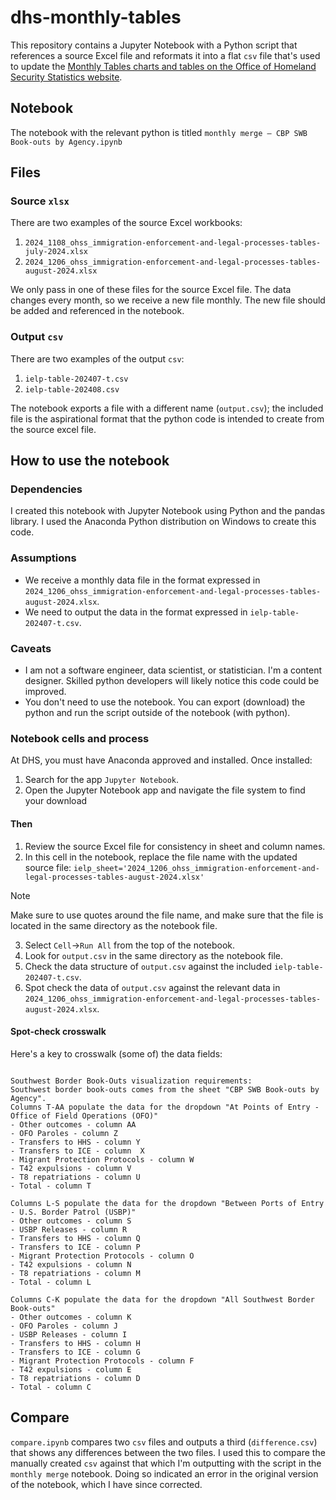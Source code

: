 # dhs-monthly-tables

This repository contains a Jupyter Notebook with a Python script that references a source Excel file and reformats it into a flat `csv` file that's used to update the [Monthly Tables charts and tables on the Office of Homeland Security Statistics website](https://ohss.dhs.gov/topics/immigration/immigration-enforcement/immigration-enforcement-and-legal-processes-monthly).

## Notebook

The notebook with the relevant python is titled `monthly merge – CBP SWB Book-outs by Agency.ipynb`

## Files

### Source `xlsx`

There are two examples of the source Excel workbooks:
1. `2024_1108_ohss_immigration-enforcement-and-legal-processes-tables-july-2024.xlsx`
1. `2024_1206_ohss_immigration-enforcement-and-legal-processes-tables-august-2024.xlsx`

We only pass in one of these files for the source Excel file. The data changes every month, so we receive a new file monthly. The new file should be added and referenced in the notebook.

### Output `csv`

There are two examples of the output `csv`:
1. `ielp-table-202407-t.csv`
1. `ielp-table-202408.csv`

The notebook exports a file with a different name (`output.csv`); the included file is the aspirational format that the python code is intended to create from the source excel file.

## How to use the notebook

### Dependencies

I created this notebook with Jupyter Notebook using Python and the pandas library. I used the Anaconda Python distribution on Windows to create this code.

### Assumptions

- We receive a monthly data file in the format expressed in `2024_1206_ohss_immigration-enforcement-and-legal-processes-tables-august-2024.xlsx`.
- We need to output the data in the format expressed in `ielp-table-202407-t.csv`.

### Caveats

- I am not a software engineer, data scientist, or statistician. I'm a content designer. Skilled python developers will likely notice this code could be improved.
- You don't need to use the notebook. You can export (download) the python and run the script outside of the notebook (with python).

### Notebook cells and process

At DHS, you must have Anaconda approved and installed. Once installed:

1. Search for the app `Jupyter Notebook`.
2. Open the Jupyter Notebook app and navigate the file system to find your download

#### Then
1. Review the source Excel file for consistency in sheet and column names.
2. In this cell in the notebook, replace the file name with the updated source file: `ielp_sheet='2024_1206_ohss_immigration-enforcement-and-legal-processes-tables-august-2024.xlsx'` <br>
> [!NOTE]  
> Make sure to use quotes around the file name, and make sure that the file is located in the same directory as the notebook file.
3. Select `Cell`→`Run All` from the top of the notebook.
4. Look for `output.csv` in the same directory as the notebook file.
5. Check the data structure of `output.csv` against the included `ielp-table-202407-t.csv`.
6. Spot check the data of `output.csv` against the relevant data in `2024_1206_ohss_immigration-enforcement-and-legal-processes-tables-august-2024.xlsx`.

#### Spot-check crosswalk

Here's a key to crosswalk (some of) the data fields:

```

Southwest Border Book-Outs visualization requirements:
Southwest border book-outs comes from the sheet "CBP SWB Book-outs by Agency".
Columns T-AA populate the data for the dropdown "At Points of Entry - Office of Field Operations (OFO)"
- Other outcomes - column AA
- OFO Paroles - column Z
- Transfers to HHS - column Y
- Transfers to ICE - column  X
- Migrant Protection Protocols - column W
- T42 expulsions - column V
- T8 repatriations - column U
- Total - column T

Columns L-S populate the data for the dropdown "Between Ports of Entry - U.S. Border Patrol (USBP)"
- Other outcomes - column S
- USBP Releases - column R
- Transfers to HHS - column Q
- Transfers to ICE - column P
- Migrant Protection Protocols - column O
- T42 expulsions - column N
- T8 repatriations - column M
- Total - column L

Columns C-K populate the data for the dropdown "All Southwest Border Book-outs"
- Other outcomes - column K
- OFO Paroles - column J
- USBP Releases - column I
- Transfers to HHS - column H
- Transfers to ICE - column G
- Migrant Protection Protocols - column F
- T42 expulsions - column E
- T8 repatriations - column D
- Total - column C

```

## Compare

`compare.ipynb` compares two `csv` files and outputs a third (`difference.csv`) that shows any differences between the two files. I used this to compare the manually created `csv` against that which I'm outputting with the script in the `monthly merge` notebook. Doing so indicated an error in the original version of the notebook, which I have since corrected.

